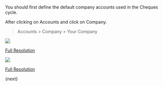 ﻿You should first define the default company accounts used in the Cheques cycle.

After clicking on Accounts and click on Company.

> Accounts > Company > Your Company

![]({{docs_base_url}}/assets/img/company.png)


[Full Resolution]({{docs_base_url}}/assets/img/company.png)

![]({{docs_base_url}}/assets/img/company2.png)


[Full Resolution]({{docs_base_url}}/assets/img/company2.png)


{next}
